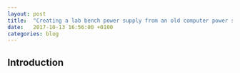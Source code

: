 ```yaml
---
layout: post
title:  "Creating a lab bench power supply from an old computer power supply"
date:   2017-10-13 16:56:00 +0100
categories: blog
---
```

Introduction
---
